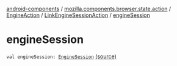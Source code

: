 [android-components](../../../index.md) / [mozilla.components.browser.state.action](../../index.md) / [EngineAction](../index.md) / [LinkEngineSessionAction](index.md) / [engineSession](./engine-session.md)

# engineSession

`val engineSession: `[`EngineSession`](../../../mozilla.components.concept.engine/-engine-session/index.md) [(source)](https://github.com/mozilla-mobile/android-components/blob/master/components/browser/state/src/main/java/mozilla/components/browser/state/action/BrowserAction.kt#L242)
